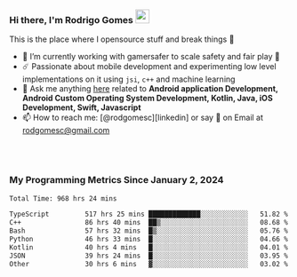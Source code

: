
### Hi there, I'm Rodrigo Gomes <img src="https://media.giphy.com/media/hvRJCLFzcasrR4ia7z/giphy.gif" width="25px">
This is the place where I opensource stuff and break things 🤣
- 🔭 I’m currently working with gamersafer to scale safety and fair play 💜
- ☄️ Passionate about mobile development and experimenting low level implementations on it using `jsi`, `c++` and machine learning
- 💬 Ask me anything [here](https://github.com/rodgomesc/rodgomesc/issues) related to <b>Android application Development, Android Custom Operating System Development, Kotlin, Java, iOS Development, Swift, Javascript</b>
- 📫 How to reach me: [@rodgomesc][linkedin] or say 👋 on Email at [rodgomesc@gmail.com](mailto:rodgomesc@gmail.com)


<br/>

<!-- 
<picture>
  <img src="/github-metrics.svg" alt="Metrics">
</picture>
-->

</br>

### My Programming Metrics Since January 2, 2024 


<!--START_SECTION:waka-->

```txt
Total Time: 968 hrs 24 mins

TypeScript         517 hrs 25 mins █████████████░░░░░░░░░░░░   51.82 %
C++                86 hrs 40 mins  ██▒░░░░░░░░░░░░░░░░░░░░░░   08.68 %
Bash               57 hrs 32 mins  █▒░░░░░░░░░░░░░░░░░░░░░░░   05.76 %
Python             46 hrs 33 mins  █░░░░░░░░░░░░░░░░░░░░░░░░   04.66 %
Kotlin             40 hrs 4 mins   █░░░░░░░░░░░░░░░░░░░░░░░░   04.01 %
JSON               39 hrs 24 mins  █░░░░░░░░░░░░░░░░░░░░░░░░   03.95 %
Other              30 hrs 6 mins   ▓░░░░░░░░░░░░░░░░░░░░░░░░   03.02 %
```

<!--END_SECTION:waka-->

